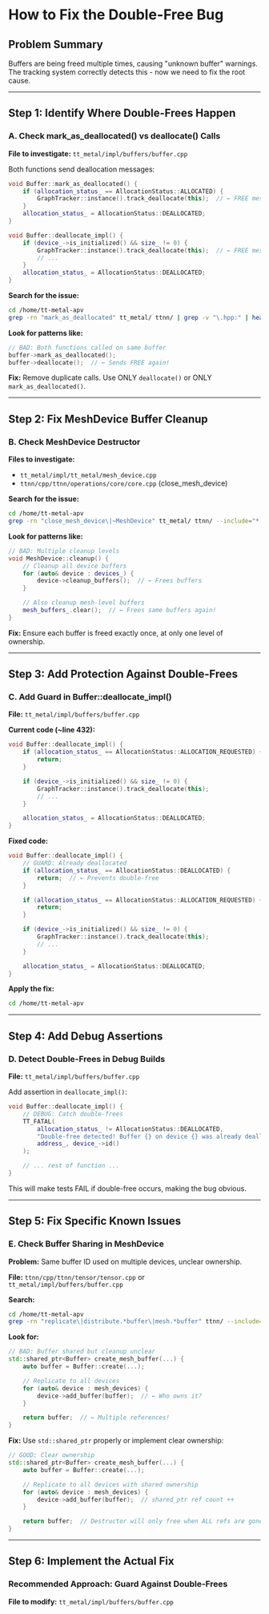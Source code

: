 # How to Fix the Double-Free Bug

## Problem Summary
Buffers are being freed multiple times, causing "unknown buffer" warnings. The tracking system correctly detects this - now we need to fix the root cause.

---

## Step 1: Identify Where Double-Frees Happen

### A. Check mark_as_deallocated() vs deallocate() Calls

**File to investigate:** `tt_metal/impl/buffers/buffer.cpp`

Both functions send deallocation messages:

```cpp
void Buffer::mark_as_deallocated() {
    if (allocation_status_ == AllocationStatus::ALLOCATED) {
        GraphTracker::instance().track_deallocate(this);  // ← FREE message #1
    }
    allocation_status_ = AllocationStatus::DEALLOCATED;
}

void Buffer::deallocate_impl() {
    if (device_->is_initialized() && size_ != 0) {
        GraphTracker::instance().track_deallocate(this);  // ← FREE message #2
        // ...
    }
    allocation_status_ = AllocationStatus::DEALLOCATED;
}
```

**Search for the issue:**
```bash
cd /home/tt-metal-apv
grep -rn "mark_as_deallocated" tt_metal/ ttnn/ | grep -v "\.hpp:" | head -20
```

**Look for patterns like:**
```cpp
// BAD: Both functions called on same buffer
buffer->mark_as_deallocated();
buffer->deallocate();  // ← Sends FREE again!
```

**Fix:** Remove duplicate calls. Use ONLY `deallocate()` or ONLY `mark_as_deallocated()`.

---

## Step 2: Fix MeshDevice Buffer Cleanup

### B. Check MeshDevice Destructor

**Files to investigate:**
- `tt_metal/impl/tt_metal/mesh_device.cpp`
- `ttnn/cpp/ttnn/operations/core/core.cpp` (close_mesh_device)

**Search for the issue:**
```bash
cd /home/tt-metal-apv
grep -rn "close_mesh_device\|~MeshDevice" tt_metal/ ttnn/ --include="*.cpp" -A 10 | head -50
```

**Look for patterns like:**
```cpp
// BAD: Multiple cleanup levels
void MeshDevice::cleanup() {
    // Cleanup all device buffers
    for (auto& device : devices_) {
        device->cleanup_buffers();  // ← Frees buffers
    }

    // Also cleanup mesh-level buffers
    mesh_buffers_.clear();  // ← Frees same buffers again!
}
```

**Fix:** Ensure each buffer is freed exactly once, at only one level of ownership.

---

## Step 3: Add Protection Against Double-Frees

### C. Add Guard in Buffer::deallocate_impl()

**File:** `tt_metal/impl/buffers/buffer.cpp`

**Current code (~line 432):**
```cpp
void Buffer::deallocate_impl() {
    if (allocation_status_ == AllocationStatus::ALLOCATION_REQUESTED) {
        return;
    }

    if (device_->is_initialized() && size_ != 0) {
        GraphTracker::instance().track_deallocate(this);
        // ...
    }

    allocation_status_ = AllocationStatus::DEALLOCATED;
}
```

**Fixed code:**
```cpp
void Buffer::deallocate_impl() {
    // GUARD: Already deallocated
    if (allocation_status_ == AllocationStatus::DEALLOCATED) {
        return;  // ← Prevents double-free
    }

    if (allocation_status_ == AllocationStatus::ALLOCATION_REQUESTED) {
        return;
    }

    if (device_->is_initialized() && size_ != 0) {
        GraphTracker::instance().track_deallocate(this);
        // ...
    }

    allocation_status_ = AllocationStatus::DEALLOCATED;
}
```

**Apply the fix:**
```bash
cd /home/tt-metal-apv
```

---

## Step 4: Add Debug Assertions

### D. Detect Double-Frees in Debug Builds

**File:** `tt_metal/impl/buffers/buffer.cpp`

Add assertion in `deallocate_impl()`:

```cpp
void Buffer::deallocate_impl() {
    // DEBUG: Catch double-frees
    TT_FATAL(
        allocation_status_ != AllocationStatus::DEALLOCATED,
        "Double-free detected! Buffer {} on device {} was already deallocated",
        address_, device_->id()
    );

    // ... rest of function ...
}
```

This will make tests FAIL if double-free occurs, making the bug obvious.

---

## Step 5: Fix Specific Known Issues

### E. Check Buffer Sharing in MeshDevice

**Problem:** Same buffer ID used on multiple devices, unclear ownership.

**File:** `ttnn/cpp/ttnn/tensor/tensor.cpp` or `tt_metal/impl/buffers/buffer.cpp`

**Search:**
```bash
cd /home/tt-metal-apv
grep -rn "replicate\|distribute.*buffer\|mesh.*buffer" ttnn/ --include="*.cpp" -B 5 -A 5 | head -100
```

**Look for:**
```cpp
// BAD: Buffer shared but cleanup unclear
std::shared_ptr<Buffer> create_mesh_buffer(...) {
    auto buffer = Buffer::create(...);

    // Replicate to all devices
    for (auto& device : mesh_devices) {
        device->add_buffer(buffer);  // ← Who owns it?
    }

    return buffer;  // ← Multiple references!
}
```

**Fix:** Use `std::shared_ptr` properly or implement clear ownership:
```cpp
// GOOD: Clear ownership
std::shared_ptr<Buffer> create_mesh_buffer(...) {
    auto buffer = Buffer::create(...);

    // Replicate to all devices with shared ownership
    for (auto& device : mesh_devices) {
        device->add_buffer(buffer);  // shared_ptr ref count ++
    }

    return buffer;  // Destructor will only free when ALL refs are gone
}
```

---

## Step 6: Implement the Actual Fix

### Recommended Approach: Guard Against Double-Frees

**File to modify:** `tt_metal/impl/buffers/buffer.cpp`

